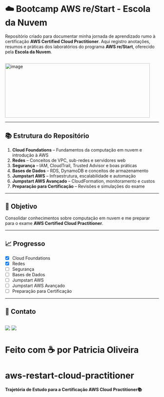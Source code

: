 
# ☁️ Bootcamp AWS re/Start - Escola da Nuvem

Repositório criado para documentar minha jornada de aprendizado rumo à certificação **AWS Certified Cloud Practitioner**.
Aqui registro anotações, resumos e práticas dos laboratórios do programa **AWS re/Start**, oferecido pela **Escola da Nuvem**.
##
<img width="474" height="178" alt="image" src="https://github.com/user-attachments/assets/f23e054a-0f0d-48b9-a589-019ed1d16a23" />


---

## 📚 Estrutura do Repositório

1. **Cloud Foundations** – Fundamentos da computação em nuvem e introdução à AWS  
2. **Redes** – Conceitos de VPC, sub-redes e servidores web  
3. **Segurança** – IAM, CloudTrail, Trusted Advisor e boas práticas  
4. **Bases de Dados** – RDS, DynamoDB e conceitos de armazenamento  
5. **Jumpstart AWS** – Infraestrutura, escalabilidade e automação  
6. **Jumpstart AWS Avançado** – CloudFormation, monitoramento e custos  
7. **Preparação para Certificação** – Revisões e simulações do exame  

---

## 🎯 Objetivo
Consolidar conhecimentos sobre computação em nuvem e me preparar para o exame **AWS Certified Cloud Practitioner**.

---

## 📈 Progresso
- [x] Cloud Foundations
- [x] Redes
- [ ] Segurança
- [ ] Bases de Dados
- [ ]  Jumpstart AWS
- [ ] Jumpstart AWS Avançado
- [ ] Preparação para Certificação

---

## 💬 Contato
<a href="https://www.linkedin.com/in/savarezi"><img src="https://img.shields.io/badge/-LinkedIn-67cb57?style=for-the-badge&logo=linkedin&logoColor=fff"></a>
<a href="https://discord.gg/nGV6mJyA"><img src="https://img.shields.io/badge/-Discord-67cb57?style=for-the-badge&logo=discord&logoColor=fff"></a>
---
Feito com ☕ por Patricia Oliveira  
=======
# aws-restart-cloud-practitioner
**Trajetória de Estudo para a Certificação AWS Cloud Practitioner📚**

